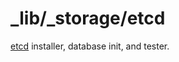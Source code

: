 _lib/_storage/etcd
==================

[etcd](https://en.wikipedia.org/wiki/Etcd) installer, database init, and tester.
